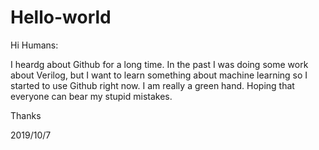 # Hello-world

Hi Humans:

I heardg about Github for a long time. In the past I was doing some work about Verilog, but I want to learn something about machine learning so I started to use Github right now. I am really a green hand. Hoping that everyone can bear my stupid mistakes.

Thanks

2019/10/7
